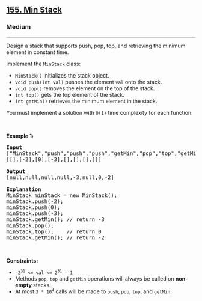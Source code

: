<h2><a href="https://leetcode.com/problems/min-stack/">155. Min Stack</a></h2><h3>Medium</h3><hr><div element-id="1074"><p element-id="1073">Design a stack that supports push, pop, top, and retrieving the minimum element in constant time.</p>

<p element-id="1072">Implement the <code element-id="1071">MinStack</code> class:</p>

<ul element-id="1070">
	<li element-id="1069"><code element-id="1068">MinStack()</code> initializes the stack object.</li>
	<li element-id="1067"><code element-id="1066">void push(int val)</code> pushes the element <code element-id="1065">val</code> onto the stack.</li>
	<li element-id="1064"><code element-id="1063">void pop()</code> removes the element on the top of the stack.</li>
	<li element-id="1062"><code element-id="1061">int top()</code> gets the top element of the stack.</li>
	<li element-id="1060"><code element-id="1059">int getMin()</code> retrieves the minimum element in the stack.</li>
</ul>

<p element-id="1058">You must implement a solution with <code element-id="1057">O(1)</code> time complexity for each function.</p>

<p element-id="1056">&nbsp;</p>
<p element-id="1055"><strong class="example" element-id="1054">Example 1:</strong></p>

<pre element-id="1053"><strong element-id="1052">Input</strong>
["MinStack","push","push","push","getMin","pop","top","getMin"]
[[],[-2],[0],[-3],[],[],[],[]]

<strong element-id="1051">Output</strong>
[null,null,null,null,-3,null,0,-2]

<strong element-id="1050">Explanation</strong>
MinStack minStack = new MinStack();
minStack.push(-2);
minStack.push(0);
minStack.push(-3);
minStack.getMin(); // return -3
minStack.pop();
minStack.top();    // return 0
minStack.getMin(); // return -2
</pre>

<p element-id="1049">&nbsp;</p>
<p element-id="1048"><strong element-id="1047">Constraints:</strong></p>

<ul element-id="1046">
	<li element-id="1045"><code element-id="1044">-2<sup element-id="1043">31</sup> &lt;= val &lt;= 2<sup element-id="1042">31</sup> - 1</code></li>
	<li element-id="1041">Methods <code element-id="1040">pop</code>, <code element-id="1039">top</code> and <code element-id="1038">getMin</code> operations will always be called on <strong element-id="1037">non-empty</strong> stacks.</li>
	<li element-id="1036">At most <code element-id="1035">3 * 10<sup element-id="1034">4</sup></code> calls will be made to <code element-id="1033">push</code>, <code element-id="1032">pop</code>, <code element-id="1031">top</code>, and <code element-id="1030">getMin</code>.</li>
</ul>
</div>